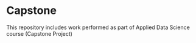 # Capstone
This repository includes work performed as part of Applied Data Science course (Capstone Project)

